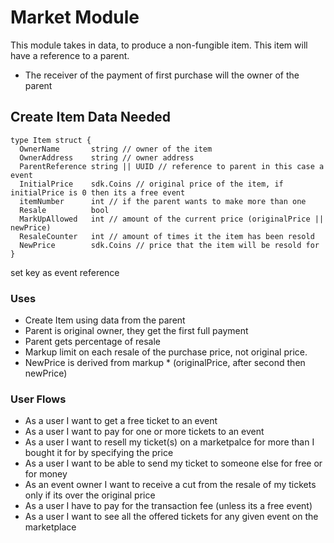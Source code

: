 # Market Module

This module takes in data, to produce a non-fungible item. This item will have a reference to a parent.

- The receiver of the payment of first purchase will the owner of the parent

## Create Item Data Needed

```golang
type Item struct {
  OwnerName       string // owner of the item
  OwnerAddress    string // owner address
  ParentReference string || UUID // reference to parent in this case a event
  InitialPrice    sdk.Coins // original price of the item, if initialPrice is 0 then its a free event
  itemNumber      int // if the parent wants to make more than one
  Resale          bool
  MarkUpAllowed   int // amount of the current price (originalPrice || newPrice)
  ResaleCounter   int // amount of times it the item has been resold
  NewPrice        sdk.Coins // price that the item will be resold for
}
```

set key as event reference

### Uses

- Create Item using data from the parent
- Parent is original owner, they get the first full payment
- Parent gets percentage of resale
- Markup limit on each resale of the purchase price, not original price.
- NewPrice is derived from markup \* (originalPrice, after second then newPrice)

### User Flows

- As a user I want to get a free ticket to an event
- As a user I want to pay for one or more tickets to an event
- As a user I want to resell my ticket(s) on a marketpalce for more than I bought it for by specifying the price
- As a user I want to be able to send my ticket to someone else for free or for money
- As an event owner I want to receive a cut from the resale of my tickets only if its over the original price
- As a user I have to pay for the transaction fee (unless its a free event)
- As a user I want to see all the offered tickets for any given event on the marketplace
